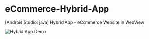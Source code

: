 # eCommerce-Hybrid-App
[Android Studio: java] Hybrid App - eCommerce Website in WebView

![Hybrid App Demo](https://2mfreedom.com/demo_android_java/ecommerce_hybrid_app.gif)
